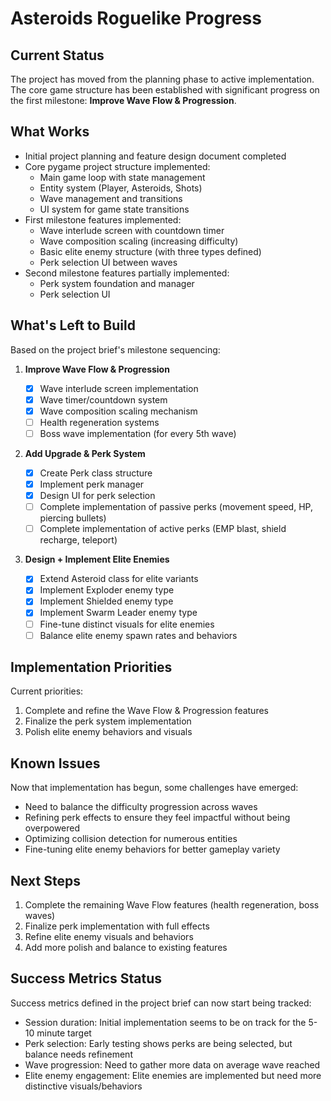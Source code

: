 # Asteroids Roguelike Progress

## Current Status

The project has moved from the planning phase to active implementation. The core game structure has been established with significant progress on the first milestone: **Improve Wave Flow & Progression**.

## What Works

- Initial project planning and feature design document completed
- Core pygame project structure implemented:
  - Main game loop with state management
  - Entity system (Player, Asteroids, Shots)
  - Wave management and transitions
  - UI system for game state transitions
- First milestone features implemented:
  - Wave interlude screen with countdown timer
  - Wave composition scaling (increasing difficulty)
  - Basic elite enemy structure (with three types defined)
  - Perk selection UI between waves
- Second milestone features partially implemented:
  - Perk system foundation and manager
  - Perk selection UI

## What's Left to Build

Based on the project brief's milestone sequencing:

1. **Improve Wave Flow & Progression**

   - [x] Wave interlude screen implementation
   - [x] Wave timer/countdown system
   - [x] Wave composition scaling mechanism
   - [ ] Health regeneration systems
   - [ ] Boss wave implementation (for every 5th wave)

2. **Add Upgrade & Perk System**

   - [x] Create Perk class structure
   - [x] Implement perk manager
   - [x] Design UI for perk selection
   - [ ] Complete implementation of passive perks (movement speed, HP, piercing bullets)
   - [ ] Complete implementation of active perks (EMP blast, shield recharge, teleport)

3. **Design + Implement Elite Enemies**
   - [x] Extend Asteroid class for elite variants
   - [x] Implement Exploder enemy type
   - [x] Implement Shielded enemy type
   - [x] Implement Swarm Leader enemy type
   - [ ] Fine-tune distinct visuals for elite enemies
   - [ ] Balance elite enemy spawn rates and behaviors

## Implementation Priorities

Current priorities:

1. Complete and refine the Wave Flow & Progression features
2. Finalize the perk system implementation
3. Polish elite enemy behaviors and visuals

## Known Issues

Now that implementation has begun, some challenges have emerged:

- Need to balance the difficulty progression across waves
- Refining perk effects to ensure they feel impactful without being overpowered
- Optimizing collision detection for numerous entities
- Fine-tuning elite enemy behaviors for better gameplay variety

## Next Steps

1. Complete the remaining Wave Flow features (health regeneration, boss waves)
2. Finalize perk implementation with full effects
3. Refine elite enemy visuals and behaviors
4. Add more polish and balance to existing features

## Success Metrics Status

Success metrics defined in the project brief can now start being tracked:

- Session duration: Initial implementation seems to be on track for the 5-10 minute target
- Perk selection: Early testing shows perks are being selected, but balance needs refinement
- Wave progression: Need to gather more data on average wave reached
- Elite enemy engagement: Elite enemies are implemented but need more distinctive visuals/behaviors
